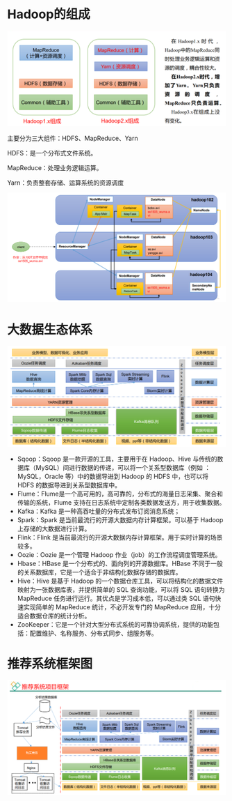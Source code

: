# Hadoop的组成

![](images/Hadoop组成-01.png)

主要分为三大组件：HDFS、MapReduce、Yarn

HDFS：是一个分布式文件系统。

MapReduce：处理业务逻辑运算。

Yarn：负责整套存储、运算系统的资源调度

![](images/三个组件之间关系.png)

# 大数据生态体系

![](images/大数据生态体系.png)

- Sqoop：Sqoop 是一款开源的工具，主要用于在 Hadoop、Hive 与传统的数据库（MySQL）间进行数据的传递，可以将一个关系型数据库（例如 ：MySQL，Oracle 等）中的数据导进到 Hadoop 的 HDFS 中，也可以将 HDFS 的数据导进到关系型数据库中。
- Flume：Flume是一个高可用的，高可靠的，分布式的海量日志采集、聚合和传输的系统，Flume 支持在日志系统中定制各类数据发送方，用于收集数据。
- Kafka：Kafka 是一种高吞吐量的分布式发布订阅消息系统；
- Spark：Spark 是当前最流行的开源大数据内存计算框架。可以基于 Hadoop 上存储的大数据进行计算。
- Flink：Flink 是当前最流行的开源大数据内存计算框架。用于实时计算的场景较多。
- Oozie：Oozie 是一个管理 Hadoop 作业（job）的工作流程调度管理系统。
- Hbase：HBase 是一个分布式的、面向列的开源数据库。HBase 不同于一般的关系数据库，它是一个适合于非结构化数据存储的数据库。
- Hive：Hive 是基于 Hadoop 的一个数据仓库工具，可以将结构化的数据文件映射为一张数据库表，并提供简单的 SQL 查询功能，可以将 SQL 语句转换为 MapReduce 任务进行运行。其优点是学习成本低，可以通过类 SQL 语句快速实现简单的 MapReduce 统计，不必开发专门的 MapReduce 应用，十分适合数据仓库的统计分析。
- ZooKeeper：它是一个针对大型分布式系统的可靠协调系统，提供的功能包括：配置维护、名称服务、分布式同步、组服务等。

# 推荐系统框架图

![](images/推荐系统框架图.png)